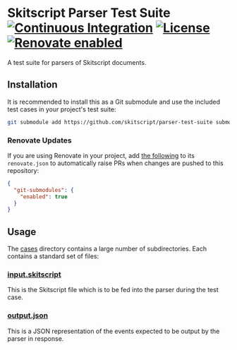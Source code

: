 # Skitscript Parser Test Suite [![Continuous Integration](https://github.com/skitscript/parser-test-suite/workflows/Continuous%20Integration/badge.svg)](https://github.com/skitscript/parser-test-suite/actions) [![License](https://img.shields.io/github/license/skitscript/parser-test-suite.svg)](https://github.com/skitscript/parser-test-suite/blob/master/license) [![Renovate enabled](https://img.shields.io/badge/renovate-enabled-brightgreen.svg)](https://renovatebot.com/)

A test suite for parsers of Skitscript documents.

## Installation

It is recommended to install this as a Git submodule and use the included test
cases in your project's test suite:

```bash
git submodule add https://github.com/skitscript/parser-test-suite submodules/skitscript/parser-test-suite
```

### Renovate Updates

If you are using Renovate in your project, add
[the following](https://docs.renovatebot.com/modules/manager/git-submodules/) to
its `renovate.json` to automatically raise PRs when changes are pushed to this
repository:

```json
{
  "git-submodules": {
    "enabled": true
  }
}
```

## Usage

The [cases](./cases) directory contains a large number of subdirectories.  Each
contains a standard set of files:

### [input.skitscript](./cases/valid/input.skitscript)

This is the Skitscript file which is to be fed into the parser during the test
case.

### [output.json](./cases/valid/output.json)

This is a JSON representation of the events expected to be output by the parser
in response.
